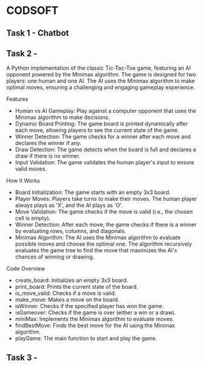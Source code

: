 # CODSOFT

## Task 1 - Chatbot

## Task 2 - 
A Python implementation of the classic Tic-Tac-Toe game, featuring an AI opponent powered by the Minimax algorithm. The game is designed for two players: one human and one AI. The AI uses the Minimax algorithm to make optimal moves, ensuring a challenging and engaging gameplay experience.

Features
  - Human vs AI Gameplay: Play against a computer opponent that uses the Minimax algorithm to make decisions.
  - Dynamic Board Printing: The game board is printed dynamically after each move, allowing players to see the current state of the game.
  - Winner Detection: The game checks for a winner after each move and declares the winner if any.
  - Draw Detection: The game detects when the board is full and declares a draw if there is no winner.
  - Input Validation: The game validates the human player's input to ensure valid moves.
  
How It Works
  - Board Initialization: The game starts with an empty 3x3 board.
  - Player Moves: Players take turns to make their moves. The human player always plays as 'X', and the AI plays as 'O'.
  - Move Validation: The game checks if the move is valid (i.e., the chosen cell is empty).
  - Winner Detection: After each move, the game checks if there is a winner by evaluating rows, columns, and diagonals.
  - Minimax Algorithm: The AI uses the Minimax algorithm to evaluate possible moves and choose the optimal one. The algorithm recursively evaluates the game tree to find the move that          maximizes the AI's chances of winning or drawing.

Code Overview
  - create_board: Initializes an empty 3x3 board.
  - print_board: Prints the current state of the board.
  - is_move_valid: Checks if a move is valid.
  - make_move: Makes a move on the board.
  - isWinner: Checks if the specified player has won the game.
  - isGameover: Checks if the game is over (either a win or a draw).
  - miniMax: Implements the Minimax algorithm to evaluate moves.
  - findBestMove: Finds the best move for the AI using the Minimax algorithm.
  - playGame: The main function to start and play the game.

## Task 3 - 
